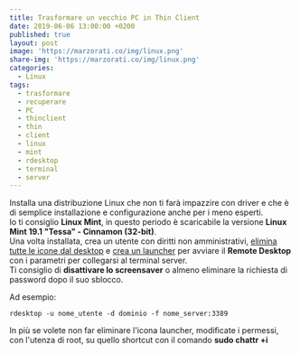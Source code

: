 ```yaml
---
title: Trasformare un vecchio PC in Thin Client
date: 2019-06-06 13:00:00 +0200
published: true
layout: post
image: 'https://marzorati.co/img/linux.png'
share-img: 'https://marzorati.co/img/linux.png'
categories:
  - Linux
tags:
  - trasformare
  - recuperare
  - PC
  - thinclient
  - thin
  - client
  - linux
  - mint
  - rdesktop
  - terminal
  - server
---
```

Installa una distribuzione Linux che non ti farà impazzire con driver e che è di semplice installazione e configurazione anche per i meno esperti.   
Io ti consiglio **Linux Mint**, in questo periodo è scaricabile la versione **Linux Mint 19.1 "Tessa" - Cinnamon (32-bit)**.   
Una volta installata, crea un utente con diritti non amministrativi, <u>elimina tutte le icone dal desktop</u> e <u>crea un launcher</u> per avviare il **Remote Desktop** con i parametri per collegarsi al terminal server.   
Ti consiglio di **disattivare lo screensaver** o almeno eliminare la richiesta di password dopo il suo sblocco.   

Ad esempio:   

	rdesktop -u nome_utente -d dominio -f nome_server:3389

In più se volete non far eliminare l'icona launcher, modificate i permessi, con l'utenza di root, su quello shortcut con il comando **sudo chattr +i**   
